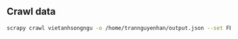 ## Crawl data

```bash
scrapy crawl vietanhsongngu -o /home/trannguyenhan/output.json --set FEED_EXPORT_ENCODING=utf-8
```
